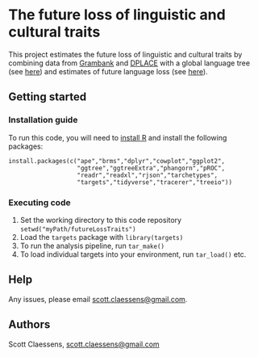 # The future loss of linguistic and cultural traits

This project estimates the future loss of linguistic and cultural traits by
combining data from [Grambank](https://grambank.clld.org/) and 
[DPLACE](https://d-place.org/) with a global language tree (see 
[here](https://osf.io/preprints/socarxiv/f8tr6)) and estimates of future 
language loss (see [here](https://www.nature.com/articles/s41559-021-01604-y)).

## Getting started

### Installation guide

To run this code, you will need to [install R](https://www.r-project.org/) and
install the following packages:

```
install.packages(c("ape","brms","dplyr","cowplot","ggplot2",
                   "ggtree","ggtreeExtra","phangorn","pROC",
                   "readr","readxl","rjson","tarchetypes",
                   "targets","tidyverse","tracerer","treeio"))
```

### Executing code

1. Set the working directory to this code repository `setwd("myPath/futureLossTraits")`
2. Load the `targets` package with `library(targets)`
3. To run the analysis pipeline, run `tar_make()`
4. To load individual targets into your environment, run `tar_load()` etc.

## Help

Any issues, please email scott.claessens@gmail.com.

## Authors

Scott Claessens, scott.claessens@gmail.com
